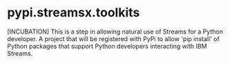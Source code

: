 # pypi.streamsx.toolkits
[INCUBATION] This is a step in allowing natural use of Streams for a Python developer. A project that will be registered with PyPi to allow 'pip install' of Python packages that support Python developers interacting with IBM Streams.
